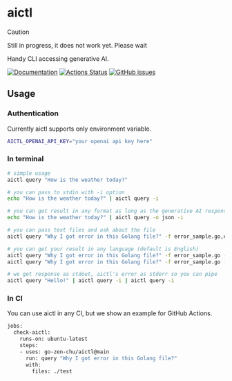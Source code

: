 # aictl

> [!CAUTION]
> Still in progress, it does not work yet. Please wait

Handy CLI accessing generative AI.

[![Documentation](https://pkg.go.dev/badge/github.com/go-zen-chu/golang-template)](http:///pkg.go.dev/github.com/go-zen-chu/golang-template)
[![Actions Status](https://github.com/go-zen-chu/golang-template/workflows/ci/badge.svg)](https://github.com/go-zen-chu/golang-template/actions)
[![GitHub issues](https://img.shields.io/github/issues/go-zen-chu/golang-template.svg)](https://github.com/go-zen-chu/golang-template/issues)

## Usage

### Authentication

Currently aictl supports only environment variable.

```bash
AICTL_OPENAI_API_KEY="your openai api key here"
```

### In terminal

```bash
# simple usage
aictl query "How is the weather today?"

# you can pass to stdin with -i option
echo "How is the weather today?" | aictl query -i

# you can get result in any format as long as the generative AI response properly
echo "How is the weather today?" | aictl query -o json -i 

# you can pass text files and ask about the file
aictl query "Why I got error in this Golang file?" -f error_sample.go,error_sample2.go

# you can get your result in any language (default is English)
aictl query "Why I got error in this Golang file?" -f error_sample.go -l Japanese
aictl query "Why I got error in this Golang file?" -f error_sample.go -l "日本語"

# we get response as stdout, aictl's error as stderr so you can pipe
aictl query "Hello!" | aictl query -i | aictl query -i
```

### In CI

You can use aictl in any CI, but we show an example for GitHub Actions.

```bash
jobs:
  check-aictl:
    runs-on: ubuntu-latest
    steps:
    - uses: go-zen-chu/aictl@main
      run: query "Why I got error in this Golang file?"
      with:
        files: ./test
```
